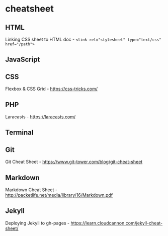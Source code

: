 # cheatsheet

HTML
---
Linking CSS sheet to HTML doc - ```<link rel="stylesheet" type="text/css" href="/path">```

JavaScript
---

CSS
---
Flexbox & CSS Grid - https://css-tricks.com/

PHP
---
Laracasts - https://laracasts.com/

Terminal
---

Git
---
Git Cheat Sheet - https://www.git-tower.com/blog/git-cheat-sheet

Markdown
---
Markdown Cheat Sheet - http://packetlife.net/media/library/16/Markdown.pdf

Jekyll
---
Deploying Jekyll to gh-pages - https://learn.cloudcannon.com/jekyll-cheat-sheet/
